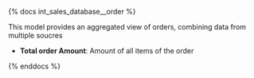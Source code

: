 {% docs int_sales_database__order %}

This model provides an aggregated view of orders, combining data from multiple soucres
- **Total order Amount**: Amount of all items of the order


{% enddocs %}
